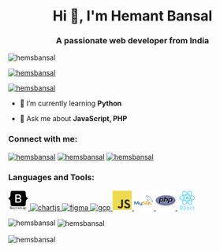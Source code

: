 <h1 align="center">Hi 👋, I'm Hemant Bansal</h1>
<h3 align="center">A passionate web developer from India</h3>

<p align="left"> <img src="https://komarev.com/ghpvc/?username=hemsbansal&label=Profile%20views&color=0e75b6&style=flat" alt="hemsbansal" /> </p>

<p align="left"> <a href="https://github.com/ryo-ma/github-profile-trophy"><img src="https://github-profile-trophy.vercel.app/?username=hemsbansal" alt="hemsbansal" /></a> </p>

<p align="left"> <a href="https://twitter.com/hemsbansal" target="blank"><img src="https://img.shields.io/twitter/follow/hemsbansal?logo=twitter&style=for-the-badge" alt="hemsbansal" /></a> </p>

- 🌱 I’m currently learning **Python**

- 💬 Ask me about **JavaScript, PHP**

<h3 align="left">Connect with me:</h3>
<p align="left">
<a href="https://codepen.io/hemsbansal" target="blank"><img align="center" src="https://raw.githubusercontent.com/rahuldkjain/github-profile-readme-generator/master/src/images/icons/Social/codepen.svg" alt="hemsbansal" height="30" width="40" /></a>
<a href="https://twitter.com/hemsbansal" target="blank"><img align="center" src="https://raw.githubusercontent.com/rahuldkjain/github-profile-readme-generator/master/src/images/icons/Social/twitter.svg" alt="hemsbansal" height="30" width="40" /></a>
<a href="https://instagram.com/hemsbansal" target="blank"><img align="center" src="https://raw.githubusercontent.com/rahuldkjain/github-profile-readme-generator/master/src/images/icons/Social/instagram.svg" alt="hemsbansal" height="30" width="40" /></a>
</p>

<h3 align="left">Languages and Tools:</h3>
<p align="left"> <a href="https://getbootstrap.com" target="_blank" rel="noreferrer"> <img src="https://raw.githubusercontent.com/devicons/devicon/master/icons/bootstrap/bootstrap-plain-wordmark.svg" alt="bootstrap" width="40" height="40"/> </a> <a href="https://www.chartjs.org" target="_blank" rel="noreferrer"> <img src="https://www.chartjs.org/media/logo-title.svg" alt="chartjs" width="40" height="40"/> </a> <a href="https://www.figma.com/" target="_blank" rel="noreferrer"> <img src="https://www.vectorlogo.zone/logos/figma/figma-icon.svg" alt="figma" width="40" height="40"/> </a> <a href="https://cloud.google.com" target="_blank" rel="noreferrer"> <img src="https://www.vectorlogo.zone/logos/google_cloud/google_cloud-icon.svg" alt="gcp" width="40" height="40"/> </a> <a href="https://developer.mozilla.org/en-US/docs/Web/JavaScript" target="_blank" rel="noreferrer"> <img src="https://raw.githubusercontent.com/devicons/devicon/master/icons/javascript/javascript-original.svg" alt="javascript" width="40" height="40"/> </a> <a href="https://www.mysql.com/" target="_blank" rel="noreferrer"> <img src="https://raw.githubusercontent.com/devicons/devicon/master/icons/mysql/mysql-original-wordmark.svg" alt="mysql" width="40" height="40"/> </a> <a href="https://www.php.net" target="_blank" rel="noreferrer"> <img src="https://raw.githubusercontent.com/devicons/devicon/master/icons/php/php-original.svg" alt="php" width="40" height="40"/> </a> <a href="https://reactjs.org/" target="_blank" rel="noreferrer"> <img src="https://raw.githubusercontent.com/devicons/devicon/master/icons/react/react-original-wordmark.svg" alt="react" width="40" height="40"/> </a> </p>

<p><img align="left" src="https://github-readme-stats.vercel.app/api/top-langs?username=hemsbansal&show_icons=true&locale=en&layout=compact" alt="hemsbansal" /></p>

<p>&nbsp;<img align="center" src="https://github-readme-stats.vercel.app/api?username=hemsbansal&show_icons=true&locale=en" alt="hemsbansal" /></p>

<p><img align="center" src="https://github-readme-streak-stats.herokuapp.com/?user=hemsbansal&" alt="hemsbansal" /></p>

